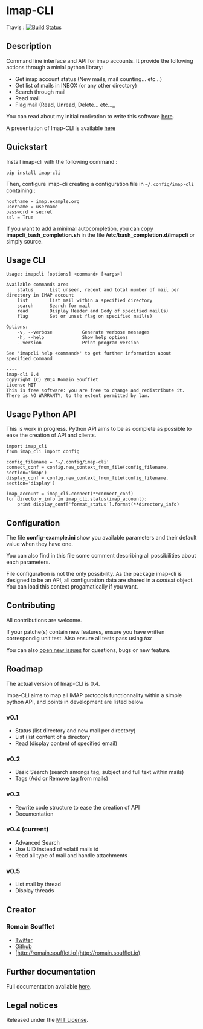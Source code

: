 Imap-CLI
========

Travis :
[![Build Status](https://travis-ci.org/Gentux/imap-cli.svg?branch=master)](https://travis-ci.org/Gentux/imap-cli)

## Description ##

Command line interface and API for imap accounts. It provide the following actions through a minial python
library:

* Get imap account status (New mails, mail counting… etc…)
* Get list of mails in INBOX (or any other directory)
* Search through mail
* Read mail
* Flag mail (Read, Unread, Delete… etc…_

You can read about my initial motivation to write this software
[here](http://romain.soufflet.io/bash/2014/07/11/Mail-Mail-and-mail-again-my-head-will-explode.html).

A presentation of Imap-CLI is available [here](http://gentux.github.io/imap-cli/)


## Quickstart ##

Install imap-cli with the following command :

```
pip install imap-cli
```

Then, configure imap-cli creating a configuration file in `~/.config/imap-cli` containing :

    hostname = imap.example.org
    username = username
    password = secret
    ssl = True

If you want to add a minimal autocompletion, you can copy **imapcli_bash_completion.sh** in the file
**/etc/bash_completion.d/imapcli** or simply source.


## Usage CLI ##

    Usage: imapcli [options] <command> [<args>]

    Available commands are:
        status      List unseen, recent and total number of mail per directory in IMAP account
        list        List mail within a specified directory
        search      Search for mail
        read        Display Header and Body of specified mail(s)
        flag        Set or unset flag on specified mail(s)

    Options:
        -v, --verbose           Generate verbose messages
        -h, --help              Show help options
        --version               Print program version

    See 'imapcli help <command>' to get further information about specified command

    ----
    imap-cli 0.4
    Copyright (C) 2014 Romain Soufflet
    License MIT
    This is free software: you are free to change and redistribute it.
    There is NO WARRANTY, to the extent permitted by law.


## Usage Python API ##

This is work in progress. Python API aims to be as complete as possible to ease the creation of API and clients.

    import imap_cli
    from imap_cli import config

    config_filename = '~/.config/imap-cli'
    connect_conf = config.new_context_from_file(config_filename, section='imap')
    display_conf = config.new_context_from_file(config_filename, section='display')

    imap_account = imap_cli.connect(**connect_conf)
    for directory_info in imap_cli.status(imap_account):
        print display_conf['format_status'].format(**directory_info)


## Configuration ##

The file **config-example.ini** show you available parameters and their default value when they have one.

You can also find in this file some comment describing all possibilities about each parameters.

File configuration is not the only possibility. As the package imap-cli is designed to be an API, all configuration data
are shared in a *context* object. You can load this context progamatically if you want.


## Contributing ##

All contributions are welcome.

If your patche(s) contain new features, ensure you have written correspondig unit test. Also ensure all tests pass using
*tox*

You can also [open new issues](https://github.com/Gentux/imap-cli/issues/new) for questions, bugs or new feature.


## Roadmap ##

The actual version of Imap-CLI is 0.4.

Impa-CLI aims to map all IMAP protocols functionnality within a simple python API, and points in development are listed
below

### v0.1 ###

* Status (list directory and new mail per directory)
* List (list content of a directory
* Read (display content of specified email)

### v0.2 ###

* Basic Search (search amongs tag, subject and full text within mails)
* Tags (Add or Remove tag from mails)

### v0.3 ###

* Rewrite code structure to ease the creation of API
* Documentation

### v0.4 (current) ###

* Advanced Search
* Use UID instead of volatil mails id
* Read all type of mail and handle attachments

### v0.5 ###

* List mail by thread
* Display threads


## Creator ##

### Romain Soufflet ###

* [Twitter](http://twitter.com/Romain_Soufflet)
* [Github](http://github.com/Gentux)
* [http://romain.soufflet.io](http://romain.soufflet.io)


## Further documentation ##

Full documentation available [here](http://imap-cli.readthedocs.org/en/latest/).


## Legal notices ##

Released under the [MIT License](http://www.opensource.org/licenses/mit-license.php).
